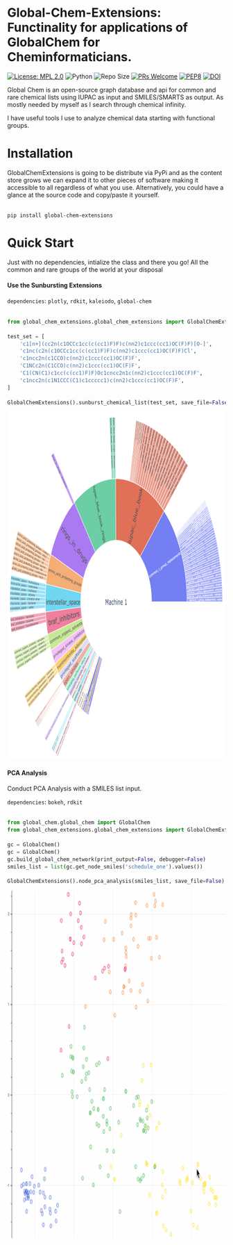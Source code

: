 Global-Chem-Extensions: Functinality for applications of GlobalChem for Cheminformaticians.
===========================================================================================


[![License: MPL 2.0](https://img.shields.io/badge/License-MPL%202.0-brightgreen.svg)](https://opensource.org/licenses/MPL-2.0)
![Python](https://img.shields.io/badge/python-3.6-blue.svg)
![Repo Size](https://img.shields.io/github/repo-size/Sulstice/global-chem)
[![PRs Welcome](https://img.shields.io/badge/PRs-welcome-brightgreen.svg?style=flat-square)](http://makeapullrequest.com)
[![PEP8](https://img.shields.io/badge/code%20style-pep8-orange.svg)](https://www.python.org/dev/peps/pep-0008/)
[![DOI](https://zenodo.org/badge/459776043.svg)](https://zenodo.org/badge/latestdoi/459776043)

Global Chem is an open-source graph database and api for common and rare chemical lists using IUPAC as input and SMILES/SMARTS as output. As 
mostly needed by myself as I search through chemical infinity.

I have useful tools I use to analyze chemical data starting with functional groups. 

Installation 
============

GlobalChemExtensions is going to be distribute via PyPi and as the content store grows we can expand it to other pieces of software
making it accessible to all regardless of what you use. Alternatively, you could have a glance at the source code and copy/paste
it yourself.

```

pip install global-chem-extensions

```
Quick Start
===========

Just with no dependencies, intialize the class and there you go! All the common and rare groups of the world
at your disposal 

#### Use the Sunbursting Extensions

`dependencies`: `plotly`, `rdkit`, `kaleiodo`, `global-chem`

```python

from global_chem_extensions.global_chem_extensions import GlobalChemExtensions

test_set = [
    'c1[n+](cc2n(c1OCCc1cc(c(cc1)F)F)c(nn2)c1ccc(cc1)OC(F)F)[O-]',
    'c1nc(c2n(c1OCCc1cc(c(cc1)F)F)c(nn2)c1ccc(cc1)OC(F)F)Cl',
    'c1ncc2n(c1CCO)c(nn2)c1ccc(cc1)OC(F)F',
    'C1NCc2n(C1CCO)c(nn2)c1ccc(cc1)OC(F)F',
    'C1(CN(C1)c1cc(c(cc1)F)F)Oc1cncc2n1c(nn2)c1ccc(cc1)OC(F)F',
    'c1ncc2n(c1N1CCC(C1)c1ccccc1)c(nn2)c1ccc(cc1)OC(F)F',
]

GlobalChemExtensions().sunburst_chemical_list(test_set, save_file=False)

```

<p align="center">
  <img width="900" height="800" src="images/figure_1.png">
</p>

#### PCA Analysis

Conduct PCA Analysis with a SMILES list input.

`dependencies`: `bokeh`, `rdkit`

```python

from global_chem.global_chem import GlobalChem
from global_chem_extensions.global_chem_extensions import GlobalChemExtensions

gc = GlobalChem()
gc = GlobalChem()
gc.build_global_chem_network(print_output=False, debugger=False)
smiles_list = list(gc.get_node_smiles('schedule_one').values())

GlobalChemExtensions().node_pca_analysis(smiles_list, save_file=False)

```

<p align="center">
  <img width="900" height="800" src="images/pca_analysis.gif">
</p>


